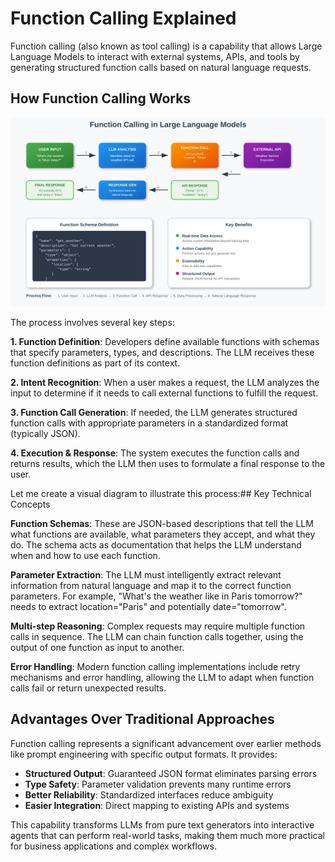 # Function Calling Explained

Function calling (also known as tool calling) is a capability that allows Large Language Models to interact with external systems, APIs, and tools by generating structured function calls based on natural language requests.

## How Function Calling Works

![](function-calling-explained.svg)


The process involves several key steps:

**1. Function Definition**: Developers define available functions with schemas that specify parameters, types, and descriptions. The LLM receives these function definitions as part of its context.

**2. Intent Recognition**: When a user makes a request, the LLM analyzes the input to determine if it needs to call external functions to fulfill the request.

**3. Function Call Generation**: If needed, the LLM generates structured function calls with appropriate parameters in a standardized format (typically JSON).

**4. Execution & Response**: The system executes the function calls and returns results, which the LLM then uses to formulate a final response to the user.

Let me create a visual diagram to illustrate this process:## Key Technical Concepts

**Function Schemas**: These are JSON-based descriptions that tell the LLM what functions are available, what parameters they accept, and what they do. The schema acts as documentation that helps the LLM understand when and how to use each function.

**Parameter Extraction**: The LLM must intelligently extract relevant information from natural language and map it to the correct function parameters. For example, "What's the weather like in Paris tomorrow?" needs to extract location="Paris" and potentially date="tomorrow".

**Multi-step Reasoning**: Complex requests may require multiple function calls in sequence. The LLM can chain function calls together, using the output of one function as input to another.

**Error Handling**: Modern function calling implementations include retry mechanisms and error handling, allowing the LLM to adapt when function calls fail or return unexpected results.

## Advantages Over Traditional Approaches

Function calling represents a significant advancement over earlier methods like prompt engineering with specific output formats. It provides:

- **Structured Output**: Guaranteed JSON format eliminates parsing errors
- **Type Safety**: Parameter validation prevents many runtime errors  
- **Better Reliability**: Standardized interfaces reduce ambiguity
- **Easier Integration**: Direct mapping to existing APIs and systems

This capability transforms LLMs from pure text generators into interactive agents that can perform real-world tasks, making them much more practical for business applications and complex workflows.